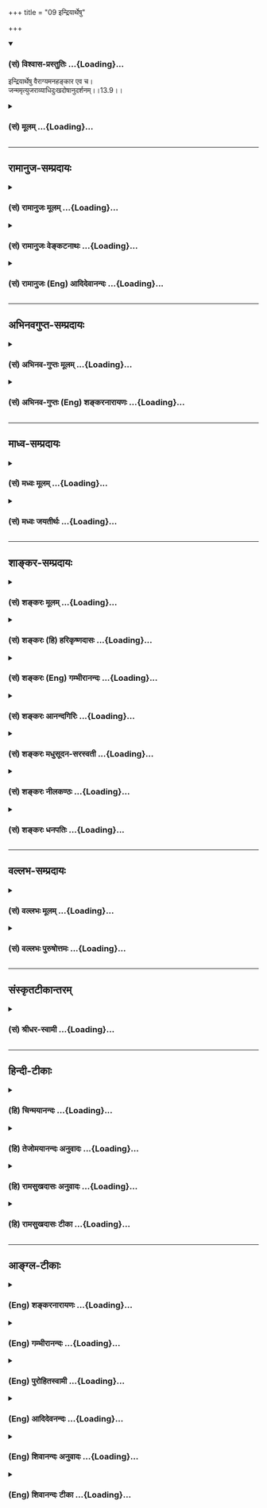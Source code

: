 +++
title = "09 इन्द्रियार्थेषु"

+++
<div class="js_include" newlevelforh1="3" title="(सं) विश्वास-प्रस्तुतिः" unfilled url="/purANam/mahAbhAratam/06-bhIShma-parva/02-bhagavad-gItA-parva/saMskRtam/vishvAsa-prastutiH/13_xetra-xetrajna-yogaH/09_indriyArtheShu.md">
<details open><summary><h3>(सं) विश्वास-प्रस्तुतिः ...{Loading}...</h3></summary>

इन्द्रियार्थेषु वैराग्यमनहङ्कार एव च।  
जन्ममृत्युजराव्याधिदुःखदोषानुदर्शनम्।।13.9।।
</details>
</div>
<div class="js_include collapsed" newlevelforh1="3" title="(सं) मूलम्" unfilled url="/purANam/mahAbhAratam/06-bhIShma-parva/02-bhagavad-gItA-parva/saMskRtam/mUlam/13_xetra-xetrajna-yogaH/09_indriyArtheShu.md">
<details><summary><h3>(सं) मूलम् ...{Loading}...</h3></summary>

इन्द्रियार्थेषु वैराग्यमनहङ्कार एव च।  
जन्ममृत्युजराव्याधिदुःखदोषानुदर्शनम्।।13.9।।
</details>
</div>


_________________
## रामानुज-सम्प्रदायः
<div class="js_include collapsed" newlevelforh1="3" title="(सं) रामानुजः मूलम्" unfilled url="/purANam/mahAbhAratam/06-bhIShma-parva/02-bhagavad-gItA-parva/saMskRtam/rAmAnujaH/mUlam/13_xetra-xetrajna-yogaH/09_indriyArtheShu.md">
<details><summary><h3>(सं) रामानुजः मूलम् ...{Loading}...</h3></summary>

।।13.9।।**असक्तिः** आत्मव्यतिरिक्तविषयेषु सङ्गरहितत्वम्;
**अनभिष्वङ्गःपुत्रदारगृहादिषु** तेषु शास्त्रीयकर्मोपकरणत्वातिरेकेण
आश्लेषरहितत्वम् **नित्यं च समचित्तत्वम् इष्टानिष्टोपपत्तिषु** --
संकल्पप्रभवेषु इष्टानिष्टोपनिपातेषु हर्षोद्वेगरहितत्वम्।

</details>
</div>
<div class="js_include collapsed" newlevelforh1="3" title="(सं) रामानुजः वेङ्कटनाथः" unfilled url="/purANam/mahAbhAratam/06-bhIShma-parva/02-bhagavad-gItA-parva/saMskRtam/rAmAnujaH/venkaTanAthaH/13_xetra-xetrajna-yogaH/09_indriyArtheShu.md">
<details><summary><h3>(सं) रामानुजः वेङ्कटनाथः ...{Loading}...</h3></summary>

  
  
।।13.9।। बाह्यविषयवैराग्यं हि आत्मरागनिबन्धनमित्यभिप्रायेणाह --
आत्मव्यतिरिक्तेषु विषयेष्विति। विरागस्य भावो वैराग्यम्;
तत्प्रकारमाहसदोषतानुसन्धानेनोद्वेजनमिति।
दुःखसाध्यत्वदुःखमिश्रत्वनश्वरत्वादिभिस्तेषां दोषमयत्वम्।
गर्वरूपस्याहङ्कारस्य पूर्वं निषेधादत्राहङ्कारशब्देन देहात्मभ्रमो
निवार्यत इत्याहअनात्मनीति। अहङ्कारस्य निषेधस्तन्मूलस्य सर्वत्र
तत्सहपठितस्य ममकारस्यापि निषेधं प्रदर्शयितुमित्याहप्रदर्शनार्थमिति।
शरीरप्रयुक्तजन्मादिदोषदर्शनं न ह वै सशरीरस्य सतः प्रियाप्रिययोः
\[छां.उ.8।12।1\] इत्यादिप्रकारेण शरीरस्य
हेयताप्रतिपत्त्यर्थमित्यभिप्रायेणाहसशरीरत्व इति।
जन्ममृत्युजराव्याधिभिर्जन्यं दुःखं जन्ममृत्युजराव्याधिदुःखम्; स एव दोष
इति समासार्थः। जन्मादय एव वा दुःखान्ताः सर्वे दुःखसाधनत्वाद्दुःखत्वाच्च
दोषाः। नहि तुषतण्डुलवच्छरीरमवस्थाप्य दोषाः परिहर्तुं शक्या इति दर्शयितुं
अवर्जनीयत्वोक्तिः। अनुदर्शनं भूयोभूयोदर्शनमित्याहअनुसन्धानमिति।  
  

</details>
</div>
<div class="js_include collapsed" newlevelforh1="3" title="(सं) रामानुजः (Eng) आदिदेवानन्दः" unfilled url="/purANam/mahAbhAratam/06-bhIShma-parva/02-bhagavad-gItA-parva/saMskRtam/rAmAnujaH/english/AdidevAnandaH/13_xetra-xetrajna-yogaH/09_indriyArtheShu.md">
<details><summary><h3>(सं) रामानुजः (Eng) आदिदेवानन्दः ...{Loading}...</h3></summary>

13.9 'Absence of desire' with regard to sense-objects means dispassion
towards all objects different from the spiritual self by the constant
awareness of the evil in them. 'Absence of egotism' means freedom from
the misconception that the self is the body, which is in reality
different from the self. This is only an illustration standing for other
misconceptions too. It indicates freedom from the feeling of possession
towards things which do not belong to one. 'Perception of evil in birth,
death, old age, disease and sorrow' means the constant contemplation on
the inevitable evil of birth, death, old age and sorrow while in the
body.

</details>
</div>


_________________
## अभिनवगुप्त-सम्प्रदायः
<div class="js_include collapsed" newlevelforh1="3" title="(सं) अभिनव-गुप्तः मूलम्" unfilled url="/purANam/mahAbhAratam/06-bhIShma-parva/02-bhagavad-gItA-parva/saMskRtam/abhinava-guptaH/mUlam/13_xetra-xetrajna-yogaH/09_indriyArtheShu.md">
<details><summary><h3>(सं) अभिनव-गुप्तः मूलम् ...{Loading}...</h3></summary>

।।13.8 -- 13.12।। एवं क्षेत्रं व्याख्यातम्; क्षेत्रज्ञश्च। इदानीं
ज्ञानमुच्यते -- अमानित्वमित्यादि अन्यथा इत्यन्तम्। अनन्ययोगेनेति --
परमात्मनो महेश्वारत् अन्यत् अपरं न किंचिदस्ति इत्यनन्यरूपो यो निश्चयः; स
एव योगः तेन निश्चयेन मयि भक्तिः। अत एव सा न कदाचित् व्यभिचरति;
व्यभिचारहेतुत्वाभिमतानां +++(S;;N -- त्वाभिगतानाम्)+++ कामनानामभावात्; तासामपि
वा चित्तवृत्त्यन्तररूपाणां तदेकमयत्त्वात्। एवं सर्वत्रानुसन्धेयम्।
एतद्विपरीतम् अज्ञानम् यथा मानित्वादीनि।

</details>
</div>
<div class="js_include collapsed" newlevelforh1="3" title="(सं) अभिनव-गुप्तः (Eng) शङ्करनारायणः" unfilled url="/purANam/mahAbhAratam/06-bhIShma-parva/02-bhagavad-gItA-parva/saMskRtam/abhinava-guptaH/english/shankaranArAyaNaH/13_xetra-xetrajna-yogaH/09_indriyArtheShu.md">
<details><summary><h3>(सं) अभिनव-गुप्तः (Eng) शङ्करनारायणः ...{Loading}...</h3></summary>

13.9 See Comment under 13.12

</details>
</div>


_________________
## माध्व-सम्प्रदायः
<div class="js_include collapsed" newlevelforh1="3" title="(सं) मध्वः मूलम्" unfilled url="/purANam/mahAbhAratam/06-bhIShma-parva/02-bhagavad-gItA-parva/saMskRtam/madhvaH/mUlam/13_xetra-xetrajna-yogaH/09_indriyArtheShu.md">
<details><summary><h3>(सं) मध्वः मूलम् ...{Loading}...</h3></summary>

।।13.9।। Sri Madhvacharya did not comment on this sloka.

</details>
</div>
<div class="js_include collapsed" newlevelforh1="3" title="(सं) मध्वः जयतीर्थः" unfilled url="/purANam/mahAbhAratam/06-bhIShma-parva/02-bhagavad-gItA-parva/saMskRtam/madhvaH/jayatIrthaH/13_xetra-xetrajna-yogaH/09_indriyArtheShu.md">
<details><summary><h3>(सं) मध्वः जयतीर्थः ...{Loading}...</h3></summary>

।।13.9।। Sri Jayatirtha did not comment on this sloka.

</details>
</div>


_________________
## शाङ्कर-सम्प्रदायः
<div class="js_include collapsed" newlevelforh1="3" title="(सं) शङ्करः मूलम्" unfilled url="/purANam/mahAbhAratam/06-bhIShma-parva/02-bhagavad-gItA-parva/saMskRtam/shankaraH/mUlam/13_xetra-xetrajna-yogaH/09_indriyArtheShu.md">
<details><summary><h3>(सं) शङ्करः मूलम् ...{Loading}...</h3></summary>

।।13.9।। --,**इन्द्रियार्थेषु** शब्दादिषु दृष्टादृष्टेषु भोगेषु
विरागभावो **वैराग्यम् अनहंकारः** अहंकाराभावः **एव च
जन्ममृत्युजराव्याधिदुःखदोषानुदर्शनं** जन्म च मृत्युश्च जरा च व्याधयश्च
दुःखानि च तेषु जन्मादिदुःखान्तेषु प्रत्येकं दोषानुदर्शनम्। जन्मनि
गर्भवासयोनिद्वारनिःसरणं दोषः; तस्य अनुदर्शनमालोचनम्। तथा मृत्यौ
दोषानुदर्शनम्। तथा जरायां प्रज्ञाशक्तितेजोनिरोधदोषानुदर्शनं परिभूतता
चेति। तथा व्याधिषु शिरोरोगादिषु दोषानुदर्शनम्। तथा दुःखेषु
अध्यात्माधिभूताधिदैवनिमित्तेषु। अथवा दुःखान्येव दोषः दुःखदोषः तस्य
जन्मादिषु पूर्ववत् अनुदर्शनम् -- दुःखं जन्म; दुःखं मृत्युः; दुःखं जरा;
दुःखं व्याधयः। दुःखनिमित्तत्वात् जन्मादयः दुःखम्; न पुनः स्वरूपेणैव
दुःखमिति। एवं जन्मादिषु दुःखदोषानुदर्शनात् देहेन्द्रियादिविषयभोगेषु
वैराग्यमुपजायते। ततः प्रत्यगात्मनि प्रवृत्तिः करणानामात्मदर्शनाय।
एवं,ज्ञानहेतुत्वात् ज्ञानमुच्यते जन्मादिदुःखदोषानुदर्शनम्।। किञ्च --,

</details>
</div>
<div class="js_include collapsed" newlevelforh1="3" title="(सं) शङ्करः (हि) हरिकृष्णदासः" unfilled url="/purANam/mahAbhAratam/06-bhIShma-parva/02-bhagavad-gItA-parva/saMskRtam/shankaraH/hindI/harikRShNadAsaH/13_xetra-xetrajna-yogaH/09_indriyArtheShu.md">
<details><summary><h3>(सं) शङ्करः (हि) हरिकृष्णदासः ...{Loading}...</h3></summary>

।।13.9।। तथा --, इन्द्रियोंके शब्दादि विषयोंमें वैराग्य अर्थात् ऐहिक और
पारलौकिक भोगोंमें आसक्तिका अभाव और,अनहंकार -- अहंकारका अभाव। तथा जन्म;
मृत्यु; जरा; रोग और दुःखोंमें अर्थात् जन्मसे लेकर दुःखपर्यन्त
प्रत्येकमें अलगअलग दोषोंका देखना। जन्ममें गर्भवास और योनिद्वारा बाहर
निकलनारूप जो दोष है उसको देखना -- उसपर विचार करना। वैसे ही मृत्युमें दोष
देखना; एवं बुढ़ापेमें प्रज्ञाशक्ति और तेजका तिरोभाव और तिरस्काररूप दोष
देखना; तथा शिरपीड़ादि रोगरूप व्याधियोंमें दोषोंका देखना; अध्यात्म;
अधिभूत और अधिदैवके निमित्तसे होनेवाले तीनों प्रकारके दुःखोंमें दोष
देखना। अथवा ( यह भी अर्थ किया जा सकता है कि ) दुःख ही दोष है; इस दुःखरूप
दोषको पहले कहे हुए प्रकारसे जन्मादिमें देखना अर्थात् जन्म दुःखमय है;
मरना दुःख है; बुढ़ापा दुःख है और सब रोग दुःख हैं -- इस प्रकार देखना;
परंतु ( यह ध्यान रहे कि ) ये जन्मादि दुःखके कारण होनेसे ही दुःख हैं;
स्वरूपसे दुःख नहीं हैं। इस प्रकार जन्मादिमें दुःखरूप दोषको बारंबार
देखनेसे शरीर; इन्द्रिय और विषयभोगोंमें वैराग्य उत्पन्न हो जाता है। उससे
मनइन्द्रियादि करणोंकी आत्मसाक्षात्कार करनेके लिये अन्तरात्मामें
प्रवृत्ति हो जाती है। इस प्रकार ज्ञानका कारण होनेसे जन्मादिमें दुःखरूप
दोषकी बारंबार आलोचना करना ज्ञान कहा जाता है।

</details>
</div>
<div class="js_include collapsed" newlevelforh1="3" title="(सं) शङ्करः (Eng) गम्भीरानन्दः" unfilled url="/purANam/mahAbhAratam/06-bhIShma-parva/02-bhagavad-gItA-parva/saMskRtam/shankaraH/english/gambhIrAnandaH/13_xetra-xetrajna-yogaH/09_indriyArtheShu.md">
<details><summary><h3>(सं) शङ्करः (Eng) गम्भीरानन्दः ...{Loading}...</h3></summary>

13.9 Vairagyam, non-attachment, the attitude of dispassion;
indriya-arthesu, with regard to objects of the senses, viz sound etc.,
with regard to seen or unseen objects of enjoyment; eva ca, and also;
anahankarah, absence of egotism, absence of pride;
janma-mrtyu-jara-vyadhi-duhkha-dosa-anudarsanam, seeing the evil in
birth, death, old age, diseases and miseries-seeing the evil in each one
of them from 'birth' to 'miseries'. The evil in birth consists in lying
in the womb and coming out of it; seeing, i.e. thinking, of it.
Similarly, thinking of the evil in death; so also, seeing in old age the
evil in the form of deprivation of intelligence, strength and vigour,
and becoming an object of contempt. In the same way, thinking of the
evil in diseases like headtache etc.; so also with regard to miseries
arising from causes physical, natural and supernatural. Or, duhkha-dosa
may mean the miseries themselves which are evil. Seeing, as before, that
(evil in the form of miseries) in birth etc.-birth is miserable, death
is miserable, old age is miserable, diseases are miserable. Birth etc.
are miserable because they cause misery; not that they are miseries in
themselves. \[Birth etc. are perceivable events, and as such are not
miseries in themselves.\] Thus, when one thinks of the evil in the form
of miseries in birth etc. dispassion arises with regard to the pleasures
in the body, organs and objects. From that follows the tendency of the
organs towards the indwelling Self for the realization of the Self. The
seeing of the evil in the form of misery in birth etc. is called
Knowledge because it thus becomes a cuase of the rise of Knowledge.
Moreover,

</details>
</div>
<div class="js_include collapsed" newlevelforh1="3" title="(सं) शङ्करः आनन्दगिरिः" unfilled url="/purANam/mahAbhAratam/06-bhIShma-parva/02-bhagavad-gItA-parva/saMskRtam/shankaraH/AnandagiriH/13_xetra-xetrajna-yogaH/09_indriyArtheShu.md">
<details><summary><h3>(सं) शङ्करः आनन्दगिरिः ...{Loading}...</h3></summary>

।।13.9।। ज्ञानस्यान्तरङ्गमेव हेत्वन्तरमाह -- **किञ्चेति।**
नन्वसक्तिरेवाभिष्वङ्गाभावस्तथाच
पुनरुक्तिरित्याशङ्क्याभिष्वङ्गोक्तिद्वारा निरस्यति -- **अभिष्वङ्गो
नामेति।** अन्यस्मिन्नेव पुत्रादावन्यत्वधिया तद्गते सुखादावात्मनि
तद्भावनाख्यं शक्तिविशेषमेवोदाहरति -- **यथेति।**
उक्तविशेषणयोराकाङ्क्षाद्वारा विषयमाह -- **क्वेत्यादिना।**
उक्तविशेषणयोर्ज्ञानशब्दस्योपपत्तिमाह -- **तच्चेति।** सदा
हर्षविषादशून्यमनस्त्वमपि ज्ञानहेतुरित्याह -- **नित्यं चेति।** तदेव
विभजते -- **इष्टेति।** तस्य ज्ञानहेतुत्वं निगमयति -- **तच्चैतदिति।**

</details>
</div>
<div class="js_include collapsed" newlevelforh1="3" title="(सं) शङ्करः मधुसूदन-सरस्वती" unfilled url="/purANam/mahAbhAratam/06-bhIShma-parva/02-bhagavad-gItA-parva/saMskRtam/shankaraH/madhusUdana-sarasvatI/13_xetra-xetrajna-yogaH/09_indriyArtheShu.md">
<details><summary><h3>(सं) शङ्करः मधुसूदन-सरस्वती ...{Loading}...</h3></summary>

।।13.9।। किंचइन्द्रियार्थेष्विति। इन्द्रियार्थेषु शब्दादिषु
दृष्टेष्वानुश्रविकेषु वा भोगेषु रागविरोधिन्यस्पृहात्मिका
चित्तवृत्तिर्वैराग्यम्। आत्मश्लाघनाभावेऽपि मनसि प्रादुर्भूतोऽहं
सर्वोत्कृष्ट इति गर्वोऽहंकारस्तदभावोऽनहंकारः। अयोगव्यवच्छेदार्थ एवकारः।
समुच्चयार्थश्चकारः। तेनामानित्वादीनां विंशतिसंख्याकानां समुच्चितो योग एव
ज्ञानमिति प्रोक्तं न त्वेकस्याप्यभाव इत्यर्थः। जन्मनो गर्भवासयोनिद्वारा
निस्सरणरूपस्य; मृत्योः सर्वमर्मच्छेदनरूपस्य; जरायाः
प्रज्ञाशक्तितेजोनिरोधपरपरिभवादिरूपायाः; व्याधीनां ज्वरातिसारादिरूपाणां;
दुःखानामिष्टवियोगानिष्टसंयोगजानामध्यात्माधिभूताधिदैवनिमित्तानां दोषस्य
वातपित्तश्लेष्ममलमूत्रादिपरिपूर्णत्वेन कायजुगुप्सितत्वस्य चानुदर्शनं
पुनःपुनरालोचनम्। जन्मादिदुःखान्तेषु दोषस्यानुदर्शनं;
जन्मादिव्याध्यन्तेषु दुःखरूपदोषस्यानुदर्शनमिति वा। इदं च
विषयवैराग्यहेतुत्वेनात्मदर्शनस्योपकरोति।

</details>
</div>
<div class="js_include collapsed" newlevelforh1="3" title="(सं) शङ्करः नीलकण्ठः" unfilled url="/purANam/mahAbhAratam/06-bhIShma-parva/02-bhagavad-gItA-parva/saMskRtam/shankaraH/nIlakaNThaH/13_xetra-xetrajna-yogaH/09_indriyArtheShu.md">
<details><summary><h3>(सं) शङ्करः नीलकण्ठः ...{Loading}...</h3></summary>

।।13.9।। इन्द्रियार्थेषु दृष्टेषु आनुश्रविकेषु वा शब्दादिषु वैराग्यं
रागाभावः। अनहंकारो दर्पराहित्यम्। अयोगव्यवच्छेदार्थ एवकारः।
समुच्चयार्थश्चकारः। जन्मादिषु जायमानं दुःखं परस्य व्यथादोषाश्च
दैन्यादयस्तेषामनुदर्शनम्।

</details>
</div>
<div class="js_include collapsed" newlevelforh1="3" title="(सं) शङ्करः धनपतिः" unfilled url="/purANam/mahAbhAratam/06-bhIShma-parva/02-bhagavad-gItA-parva/saMskRtam/shankaraH/dhanapatiH/13_xetra-xetrajna-yogaH/09_indriyArtheShu.md">
<details><summary><h3>(सं) शङ्करः धनपतिः ...{Loading}...</h3></summary>

।।13.9।। किंचैहिकामुष्मिकेन्द्रियार्थेषु शब्दादिविषयेषु रागाभावो
वैराग्यम्। अहं सर्वोत्तम इति मनसि प्रादुर्भूतो
गर्वोऽहंकारस्तदभावोऽनहंकारः।
गर्वस्योक्तानुक्तनाशकत्वादनहंकारस्यावश्यसंपाद्यत्वद्योतनार्थ
अयोगव्ययवच्छेदार्थ एवकारः। समुच्चयार्थश्चकारः। तेनामानित्वादीनां
विंशतिसंख्याकानां समुच्चितो योग एव ज्ञानमिति प्रोक्तं नत्वेकस्याप्यभाव
इत्यर्थ इति केचित्। आचार्यैस्तु सुगमत्वादव्ययार्थः सर्वत्र न
प्रदर्श्यते। जन्ममृत्युजराव्याधिदुःखदोषानुर्दशनं जन्मादिषु दुःखान्तेषु
प्रत्येकं दोषानुदर्शनम्। यद्वा दुःखान्येव दोषो दुःखदोषस्तस्य जन्मादिषु
दर्शनमालोजनं जन्मादयो दुःखनिमित्तत्वाद्दुःखं दुःखानि पुनः स्वरुपेणैव
दुःखमित्येवं जन्मादिषु दुःखदोषानुदर्शनाद्देहेन्द्रियादिविषयाणां भोगेषु
वैराग्यमुपजायते। ततश्चात्मदर्शनाय प्रत्यगात्मनि करणानां
प्रवृत्तिर्भवतीत्येवं ज्ञानहेतुत्वाज्जन्मादिषु दुःखदषानुदर्शनं
ज्ञानमुच्यते। तथाचोक्तं विष्णुपुराणे -- आध्यात्मिकादि मैत्रेय ज्ञात्वा
तापत्रयं बुधः। उत्पन्नज्ञानवैराग्यः प्राप्नोत्यात्यन्तिकं लयम्।
आध्यात्मिको वै द्विविधः शारीरो मानसस्तथा। शारीरो बहुभिर्मेदैर्भिद्यते
श्रयतां च सः। शिरोरोगप्रतिश्यायज्वरशूलभगन्दरैः।
गुल्मार्शःश्वासश्वयथुच्छर्द्यादिभिरनेकधा।
तथाक्षिरोगातीसारकुष्ठाङ्गमयसंज्ञिकैः। भिद्यते देहजस्तापो मानसं
श्रोतुमर्हसि। इत्येवमादिकैर्भेदैस्तापो ह्यात्धात्मिकः स्मृतः।
मृगपक्षिमनुष्याद्यैः पिशाचोरगराक्षसैः। सरीसृपाद्यैश्च नृणां जन्यते
चाधिभोतिकः। शीतोष्णवातवर्षाम्बुविद्युदादिसमुद्भवः। तापो द्विजवरश्रेष्ठ
कथ्यते चाधिदैविकः। गर्भजन्मजराज्ञानमृत्युनारकजं तथा। दुःखं सहस्त्रोशो
भेदैर्भिद्यते मुनिसत्तम्। सुकुमारतुनुर्गर्भे जन्तुर्बहुमलावृते।
उल्बसंवेष्टितो भग्नपृष्ठग्रीवास्थिसंहतिः।
अत्यम्लकटुतीक्ष्णोष्णलवणैर्मार्तुभोजनैः। अतितापिभिरत्यर्थ
वर्धमानातिवेदनः। प्रसारणाकुञ्चनादेर्नाङ्गानां प्रभुरात्मनः।
शकृन्मूत्रमहापङ्कशायी सर्वत्र पीडितः। निरुच्छ्वासः सचैतन्यः
स्मरञ्जन्मशतान्यथ। आस्ते गर्भेऽतिदुःखेन निजकर्मनिबनधनः। जायमानः
पुरीषासृङ्यूत्रशुक्राविलाननः। प्राजापत्येन वातेन पीज्यमानावस्थिबन्धनः।
अधोमुखो वै क्रियते प्रबलैः सूतिमारुतैः। क्लेशैर्निष्कान्तिमाप्नोति
क्रकचैरिव दारितः। पूतिव्रणान्निःपतितो धरायां कृमिको यथा। जराजर्जरदेहश्च
शिथिलावयवः पुमान्। विगलच्धीर्णदशनो वलीस्त्रायुशिरावृतः। दुरप्रनष्टनयनो
व्योमान्तर्गततारकः। नासाविवरनिर्यातलोमपुञ्जश्र्चलद्वपुः।
प्रकटीकृतस्थिर्नतपृष्टास्थिसंहतिः। उत्सन्नजढराग्नित्वाल्पाहारो
विचेष्टितः। कृच्छ्रचंक्रमणोत्थानशयनासनचेष्टितः। मन्दीभवच्छ्रोत्रनेत्रः
स्त्रवल्लालाविलाननः आपन्नैस्तः समस्थैश्च करणऐर्मरणोन्मुखः।
तत्क्षणेऽप्यनुभूतानामस्तार्ताखिलवस्तुनाम्। सकृदुच्चरिते वाक्ये
समुद्भूतमहाश्रमः। श्वासकासमहायामममुद्भूतप्रजागरः। अन्येनोत्थाप्यतेऽन्येन
तथा संवेश्यते जरी। भृत्यात्मपुत्रदाराणामवमानास्पदीकृतः। संस्मरन्योवने
दीर्घं निश्वसत्यतितापितः। ,एवमादीनि दुःखानि जरायामनुभूय वै। मरणे यानि
दुःखानि जरायामनुभूय वै। मरणै यानि दुःखानि प्राप्नोति श्रृणु तान्यपि।
श्वथग्रीवाङ्गिस्तोऽथ व्याप्तो वेपथुना भृशम्। मुहुर्ग्लान्या परवशो
मुहुर्ज्ञानलवान्वितः। हिरण्यधान्यकास्योग्रैश्छिद्यमानास्तिबन्धनः। एते
कथं भविष्यन्ति ममेति ममताकुलः। मर्मभिद्भिर्महारोगैः क्रकचैरिव दारुणैः।
शरैरिवान्तकास्योग्रेश्छिद्यमानास्थिबन्धनः। विवर्तमानताराक्षिर्हस्तं पादं
मुहुः क्षिपन्। संशुष्यमाणताल्वौष्ठकण्ठो घुरघुरायते। निरुद्धकण्ठो
दोषौघैरुदानश्वासपीडितः। तापेन महता व्याप्तस्तृषा चार्तस्तथा क्षुधा।
कल्शादुत्क्रान्तिमाप्नोति याम्यकिंकरपीडितः। ततश्च यातनादेहं क्लेशेन
प्रतिपद्यते। एतान्यन्यानि चोग्राणि दुःखानि मरणे नृणाम्।।35।। इत्यादि
भाष्यस्योपलक्षणार्थत्वेन जन्मादिषु दुःखदोषयोरनुदर्शनं
जन्ममृत्युजराव्याधिदुःखदोषाणामनुदर्शनमिति वा। दोषश्च वातपित्त
श्लेष्ममलमूत्रादिपरिपूर्णत्वेन कायजुगुप्सतत्वरुपः दैन्यादिरुपश्चेत्यपि
बोध्यम्।

</details>
</div>


_________________
## वल्लभ-सम्प्रदायः
<div class="js_include collapsed" newlevelforh1="3" title="(सं) वल्लभः मूलम्" unfilled url="/purANam/mahAbhAratam/06-bhIShma-parva/02-bhagavad-gItA-parva/saMskRtam/vallabhaH/mUlam/13_xetra-xetrajna-yogaH/09_indriyArtheShu.md">
<details><summary><h3>(सं) वल्लभः मूलम् ...{Loading}...</h3></summary>

।।13.9।। इन्द्रियार्थेष्विति -- विषयेषु।

</details>
</div>
<div class="js_include collapsed" newlevelforh1="3" title="(सं) वल्लभः पुरुषोत्तमः" unfilled url="/purANam/mahAbhAratam/06-bhIShma-parva/02-bhagavad-gItA-parva/saMskRtam/vallabhaH/puruShottamaH/13_xetra-xetrajna-yogaH/09_indriyArtheShu.md">
<details><summary><h3>(सं) वल्लभः पुरुषोत्तमः ...{Loading}...</h3></summary>

  
  
।।13.9।। इन्द्रियार्थेषु इन्द्रियभोगेषु वैराग्यम्। अनहङ्कार एव च; च पुनः
अहङ्कारराहित्यम्। एवकारेणाऽस्यावश्यकत्वं ज्ञापितम्। जन्मादिषु
दुःखदोषयोरनुदर्शनं विचारः। तथाहि। जन्म -- अजन्मनो ब्रह्मांशस्याऽपि
योनिमलादिसम्बन्धः। मृत्युर्भगवद्विस्मरणं; जरा शक्तिह्रासः; व्याधिः
रोगादिक्लेशः।  
  

</details>
</div>


_________________
## संस्कृतटीकान्तरम्
<div class="js_include collapsed" newlevelforh1="3" title="(सं) श्रीधर-स्वामी" unfilled url="/purANam/mahAbhAratam/06-bhIShma-parva/02-bhagavad-gItA-parva/saMskRtam/shrIdhara-svAmI/13_xetra-xetrajna-yogaH/09_indriyArtheShu.md">
<details><summary><h3>(सं) श्रीधर-स्वामी ...{Loading}...</h3></summary>

।।13.9।। किंच **-- इन्द्रियार्थेष्विति।** जन्मादिषु दुःखदोषयोरनुदर्शनं
पुनःपुनरालोचनम्। दुःखरूपस्य दोषस्यानुदर्शनमिति वा। स्पष्टमन्यत्।

</details>
</div>


_________________
## हिन्दी-टीकाः
<div class="js_include collapsed" newlevelforh1="3" title="(हि) चिन्मयानन्दः" unfilled url="/purANam/mahAbhAratam/06-bhIShma-parva/02-bhagavad-gItA-parva/hindI/chinmayAnandaH/13_xetra-xetrajna-yogaH/09_indriyArtheShu.md">
<details><summary><h3>(हि) चिन्मयानन्दः ...{Loading}...</h3></summary>

।।13.9।। इन्द्रियों के विषयों के प्रति वैराग्य इसका अर्थ जगत् से पलायन
करना नहीं है। विषयों के साथ रहते हुए भी मन से उनका चिन्तन न करना तथा
उनमें आसक्त न होना; यह वैराग्य का अर्थ है। जो व्यक्ति विषयों से दूर
भागकर कहीं जंगलों में बैठकर उनका चिन्तन करता रहता है; वह तो अपनी वासनाओं
का केवल दमन कर रहा होता है; ऐसे पुरुष को भगवान् ने मिथ्याचारी कहा
है। अहंकार का अभाव व्यष्टिगत जीवभाव का उदय केवल तभी होता है; जब हम
शरीरादि उपाधियों के साथ तथा उनके अनुभवों के साथ तादात्म्य करते हैं। अपने
शुद्ध आत्मस्वरूप में स्थित होने के लिए आवश्यक पूर्व गुण यह है कि हम इस
मिथ्या तादात्म्य को विचार के द्वारा नष्ट कर दें। यह प्रक्रिया भूमि जोतने
के पूर्व घासपात को दूर करने के तुल्य ही है। दुखदोषानुदर्शनम् वर्तमान दशा
से असन्तुष्टि ही हमें नवीन; श्रेष्ठतर और सुखद स्थिति को प्राप्त करने के
लिए प्रेरित कर सकती है। जब तक किसी राष्ट्र या समाज के लोगों में इस बात
की जागरूकता नहीं आती है कि उनकी वर्तमान दशा अत्यन्त घृणित और दुखपूर्ण
है; तब तक वे अपने दुखों को भूलकर अपने आप को ही उस दशा में जीने के अनुकूल
बना लेते हैं। यही कारण है कि प्रत्येक राजनीतिक नेता या समाज सेवक;
सर्वप्रथम; लोगों को उनकी पतित और दरिद्रता की दशा का बोध कराता है। जब
लोगों में इस बात की जागरूकता आ जाती है; तब वे उत्साह के साथ; श्रेष्ठतर
आनन्द और समृद्ध जीवन जीने का प्रयत्न करने को तत्पर हो ज्ााते हैं। यही
पद्धति सांस्कृतिक और आध्यात्मिक क्षेत्रों में भी प्रयोज्य है। जब तक साधक
को अपने आन्तरिक व्यक्तित्व के बन्धनों का पूर्णतया भान नहीं होता है; तब
तक वह स्वनिर्मित दुख के गर्त में पड़ा रहता है; और उससे बाहर आने के लिए
कदापि प्रयत्न नहीं करता है। मानव शरीर और मन में अपने आप को परिस्थिति के
अनुकूल बना लेने की अद्भुत् क्षमता है। वे अत्यन्त घृणित अवस्था को भी
स्वीकार कर लेते हैं यहाँ तक कि उसी में सुख भी अनुभव करने लगते हैं। इसलिए;
यहाँ साधक को अपनी वर्तमान दशा के दोषों को विचारपूर्वक देखने का उपदेश
दिया गया है। एक बार जब वह अपनी बद्धावस्था को पूर्णतया समझ लेगा; तब उसमें
आवश्यक आध्यात्मिक जिज्ञासा; बौद्धिक सार्मथ्य; मानसिक उत्साह और शारीरिक
साहस आदि समस्त गुण आ जायेंगे; जिनके द्वारा वह आध्यात्मिक पूर्णता की
उपलब्धि सरलता से कर सकेगा। जन्ममृत्युजराव्याधि में दोष का दर्शन प्रत्येक
शरीर को ये विकार प्राप्त होते हैं। इनमें से प्रत्येक विकार नयेनये दुखों
का स्रोत है। इन समस्त विकारों से प्राप्त होने वाले दुखों के प्रति
जागरूकता आ जाने पर वह पुरुष उनसे मुक्ति पाने के लिए अधीर हो जाता है। दुख
के विरुद्ध विद्रोह का यह भाव ही वह प्रेरक तत्त्व है; जो साधकों को
पूर्णत्व के शिखर तक शीघ्रता से पहुँचने के लिए प्रेरित करता है। आगे कहते
हैं

</details>
</div>
<div class="js_include collapsed" newlevelforh1="3" title="(हि) तेजोमयानन्दः अनुवादः" unfilled url="/purANam/mahAbhAratam/06-bhIShma-parva/02-bhagavad-gItA-parva/hindI/tejomayAnandaH/anuvAdaH/13_xetra-xetrajna-yogaH/09_indriyArtheShu.md">
<details><summary><h3>(हि) तेजोमयानन्दः अनुवादः ...{Loading}...</h3></summary>

।।13.9।। इन्द्रियों के विषय के प्रति वैराग्य, अहंकार का अभाव, जन्म,
मृत्यु, वृद्धवस्था, व्याधि और दुख में दोष दर्शन...৷৷.।।

</details>
</div>
<div class="js_include collapsed" newlevelforh1="3" title="(हि) रामसुखदासः अनुवादः" unfilled url="/purANam/mahAbhAratam/06-bhIShma-parva/02-bhagavad-gItA-parva/hindI/rAmasukhadAsaH/anuvAdaH/13_xetra-xetrajna-yogaH/09_indriyArtheShu.md">
<details><summary><h3>(हि) रामसुखदासः अनुवादः ...{Loading}...</h3></summary>

।।13.9।। इन्द्रियोंके विषयोंमें वैराग्यका होना, अहंकारका भी न होना और
जन्म, मृत्यु, वृद्धावस्था तथा व्याधियोंमें दुःखरूप दोषोंको बार-बार
देखना।

</details>
</div>
<div class="js_include collapsed" newlevelforh1="3" title="(हि) रामसुखदासः टीका" unfilled url="/purANam/mahAbhAratam/06-bhIShma-parva/02-bhagavad-gItA-parva/hindI/rAmasukhadAsaH/TIkA/13_xetra-xetrajna-yogaH/09_indriyArtheShu.md">
<details><summary><h3>(हि) रामसुखदासः टीका ...{Loading}...</h3></summary>

।।13.9।।***व्याख्या --***  **इन्द्रियार्थेषु वैराग्यम् --** लोकपरलोकके
शब्दादि समस्त विषयोंमें इन्द्रियोंका खिंचाव न होना ही इन्द्रियोंके
विषयोंमें रागरहित होना है। इन्द्रियोंका विषयोंके साथ सम्बन्ध होनेपर भी
तथा शास्त्रके अनुसार जीवननिर्वाहके लिये इन्द्रियोंद्वारा विषयोंका सेवन
करते हुए भी साधकको विषयोंमें राग; आसक्ति; प्रियता नहीं होनी
चाहिये।**उपाय --** (1) विषयोंमें राग होनेसे ही विषयोंकी महत्ता दीखती है;
संसारमें आकर्षण होता है और इसीसे सब पाप होते हैं। अगर हमारा विषयोंमें ही
राग रहेगा तो तत्त्वबोध कैसे होगा परमात्मतत्त्वमें हमारी स्थिति कैसे होगी
अगर रागका त्याग कर दें तो परमात्मामें स्थिति हो जायगी -- ऐसा विचार
करनेसे विषयोंसे वैराग्य हो जाता है। (2) बड़ेबड़े धनी; शूरवीर; राजामहाराजा
हुए और उन्होंने बहुतसे भोगोंको भोगा; पर अन्तमें उनका क्या रहा कुछ नहीं
रहा। उनके शरीर कमजोर हो गये और अन्तमें सब चले गये। इस प्रकार विचार
करनेसे भी वैराग्य हो जाता है। (3) जिन्होंने भोग नहीं भोगे हैं; जिनके पास
भोगसामग्री नहीं है; जो संसारसे विरक्त हैं; उनकी अपेक्षा जिन्होंने बहुत
भोग भोगे हैं और भोग रहे हैं; उनमें क्या विलक्षणता; विशेषता आयी कुछ नहीं;
प्रत्युत भोग भोगनेवाले तो शोकचिन्तामें डूबे हुए हैं। ऐसा विचार करनेसे भी
वैराग्य होता है।**अनहंकार एव च --** प्रत्येक व्यक्तिके अनुभवमें मैं हूँ
-- इस प्रकारकी एक वृत्ति होती है। यह वृत्ति ही शरीरके साथ मिलकर मैं शरीर
हूँ -- इस प्रकार एकदेशीयता अर्थात् अहंकार उत्पन्न कर देती है। इसीके कारण
शरीर; नाम; क्रिया; पदार्थ; भाव; ज्ञान; त्याग; देश; काल आदिके साथ अपना
सम्बन्ध मानकर जीव ऊँचनीच योनियोंमें जन्मतामरता रहता है (गीता 13। 21)। यह
अहंकार साधनमें प्रायः बहुत दूरतक रहता है। वास्तवमें इसकी सत्ता नहीं है;
फिर भी स्वयंकी मान्यता होनेके कारण व्यक्तित्वके रूपमें इसका भान होता
रहता है। भगवान्द्वारा ज्ञानके साधनोंमें इस पदका प्रयोग किये जानेका
तात्पर्य शरीरादिमें माने हुए अहंकारका सर्वथा अभाव करनेमें है क्योंकि
जडचेतनका यथार्थ बोध होनेपर इसका सर्वथा अभाव हो जाता है। मनुष्यमात्र
अहंकाररहित हो सकता है; इसीलिये भगवान् यहाँ **अनहंकारः** पदसे अहंकारका
त्याग करनेकी बात कहते हैं। अभिमान और अहंकारका प्रयोग एक साथ होनेपर उनसे
अलगअलग भावोंका बोध होता है। सांसारिक चीजोंके सम्बन्धसे अभिमान पैदा होता
है। ऐसे ही त्याग; वैराग्य; विद्या आदिको लेकर अपनेमें विशेषता देखनेसे भी
अभिमान पैदा होता है। शरीरको ही अपना स्वरूप माननेसे अंहकार पैदा होता है।
यहाँ,**अनहंकारः** पदसे अभिमान और अहंकार -- दोनोंके सर्वथा अभावका अर्थ
लेना चाहिये। मनुष्यको नींदसे जगनेपर सबसे पहले अहम् अर्थात् मैं हूँ -- इस
वृत्तिका ज्ञान होता है। फिर मैं अमुक शरीर; नाम; जाति; वर्ण; आश्रम आदिका
हूँ -- ऐसा अभिमान होता है। यह एक क्रम है। इसी प्रकार पारमार्थिक मार्गमें
भी अहंकारके नाशका एक क्रम है। सबसे पहले स्थूलशरीरसे सम्बन्धित धनादि
पदार्थोंका अभिमान मिटता है। फिर कर्मेन्द्रियोंके सम्बन्धसे रहनेवाले
कर्तृत्वाभिमानका नाश होता है। उसके बाद बुद्धिकी प्रधानतासे रहनेवाला
ज्ञातापनका अहंकार मिटता है। अन्तमें अहम् वृत्तिकी प्रधानतासे जो
साक्षीपनका अहंकार है; वह भी मिट जाता है। तब सर्वत्र परिपूर्ण
सच्चिदानन्दघन स्वरूप स्वतः रह जाता है।**उपाय --** (1) अपनेमें
श्रेष्ठताकी भावनासे ही अभिमान पैदा होता है। अभिमान तभी होता है; जब
मनुष्य दूसरोंकी तरफ देखकर यह सोचता है कि वे मेरी अपेक्षा तुच्छ है। जैसे;
गाँवभरमें एक ही लखपति हो तो दूसरोंको देखकर उसको लखपति होनेका अभिमान होता
है। परन्तु अगर दूसरे सभी करोड़पति हों तो उसको अपने लखपति होनेका अभिमान
नहीं होता। अतः अभिमानरूप दोषको मिटानेके लिये साधकको चाहिये कि वह
दूसरोंकी कमीकी तरफ कभी न देखे; प्रत्युत अपनी कमियोंको देखकर उनको दूर करे
**(टिप्पणी प₀ 681.1)**। (2) एक ही आत्मा जैसे इस शरीरमें व्याप्त है; ऐसे
ही वह अन्य शरीरोंमें भी व्याप्त है -- **सर्वगतः** (गीता 2। 24)। परन्तु
मनुष्य अज्ञानसे सर्वव्यापी आत्माको एक अपने शरीरमें ही सीमित मानकर शरीरको
मैं मान लेता है। जैसे मनुष्य बैंकमें रखे हुए बहुतसे रुपयोंमेंसे केवल
अपने द्वारा जमा किये हुए कुछ रुपयोंमें ही ममता करके; उनके साथ अपना
सम्बन्ध मानकर अपनेको धनी मान लेता है; ऐसे ही एक शरीरमें मैं शरीर हूँ --
ऐसी अहंता करके वह कालसे सम्बन्ध मानकर मैं इस समयमें हूँ; देशसे सम्बन्ध
मानकर मैं यहाँ हूँ; बुद्धिसे सम्बन्ध मानकर मैं समझदार हूँ; वाणीसे
सम्बन्ध मानकर मैं वक्ता हूँ आदि अहंकार कर लेता है। इस प्रकारके सम्बन्ध न
मानना ही अहंकार रहित होनेका उपाय है। (3) शास्त्रोंमें परमात्माका
सच्चिदानन्दघनरूपसे वर्णन आया है। सत् (सत्ता); चित् (ज्ञान) और आनन्द
(अविनाशी सुख) -- ये तीनों परमात्माके भिन्नभिन्न स्वरूप नही हैं; प्रत्युत
एक ही परमात्मतत्त्वके तीन नाम हैं। अतः साधक इन तीनोंमेंसे किसी एक
विशेषणसे भी परमात्माका लक्ष्य करके निर्विकल्प **(टिप्पणी प₀ 681.2)** हो
सकता है। निर्विकल्प होनेसे उसको परमात्मतत्त्वमें अपनी स्वतःसिद्ध
स्थितिका,अनुभव हो जाता है और अहंकारका सर्वथा नाश हो जाता है। इसको इस
प्रकार समझना चाहिये -- **(क) सत् --** परमात्मतत्त्व सदासे ही था; सदासे
है और सदा ही रहेगा। वह कभी बनताबिगड़ता नहीं; कमज्यादा भी नहीं होता; सदा
ज्योंकात्यों रहता है -- ऐसा बुद्धिके द्वारा विचार करके निर्विकल्प होकर
स्थिर हो जानेसे साधकका बुद्धिसे सम्बन्धविच्छेद हो जाता है और उस
सत्तत्त्वमें अपनी वास्तविक स्थितिका अनुभव हो जाता है। ऐसा अनुभव होनेपर
फिर अहंकार नहीं रहता।**(ख) चित् --** जैसे प्रत्येक व्यक्तिके शरीरादि
अहम् के अन्तर्गत दृश्य हैं; ऐसे ही अहम् भी (मैं; तू; यह और वहके रूपमें)
एक ज्ञानके अन्तर्गत दृश्य है **(टिप्पणी प₀ 681.3)**। उस ज्ञान(चेतन) में
निर्विकल्प होकर स्थिर हो जानेसे परमात्मतत्त्वमें स्वतःसिद्ध स्थितिका
अनुभव हो जाता है। फिर अहंकार नहीं रहता।**(ग) आनन्द --** साधकलोग प्रायः
बुद्धि और अहङ्को प्रकाशित करनेवाले चेतनको भी बुद्धिके द्वारा ही जाननेकी
चेष्टा किया करते हैं। वास्तवमें बुद्धिके द्वारा जाने अर्थात् सीखे हुए
विषयको ज्ञान की संज्ञा देना और उससे अपनेआपको ज्ञानी मान लेना भूल ही है।
बुद्धिको प्रकाशित करनेवाला तत्त्व बुद्धिके द्वारा कैसे जाना जा सकता है
यद्यपि साधकके पास बुद्धिके सिवाय ऐसा और कोई साधन नहीं है; जिससे वह
तत्त्व जाना जा सके; तथापि बुद्धिके द्वारा केवल जड संसारकी वास्तविकताको
ही जाना जा सकता है। बुद्धि जिससे प्रकाशित होती है; उस तत्त्वको बुद्धि
नहीं जान सकती। उस तत्त्वको जाननेके लिये बुद्धिसे भी सम्बन्धविच्छेद करना
आवश्यक है। बुद्धिको प्रकाशित करनेवाले परमात्मतत्त्वमें निर्विकल्परूपसे
स्थित हो जानेपर बुद्धिसे सर्वथा सम्बन्धविच्छेद हो जाता है। फिर एक
आनन्दस्वरूप (जहाँ दुःखका लेश भी नहीं है) परमात्मतत्त्व ही शेष रह जाता
है; जो स्वयं ज्ञानस्वरूप और सत्स्वरूप भी है। इस प्रकार तत्त्वमें
निर्विकल्प (चुप) हो जानेपर आनन्दहीआनन्द है -- ऐसा अनुभव होता है। ऐसा
अनुभव होनेपर फिर अहंकार नहीं रहता।**जन्ममृत्युजराव्याधिदुःखदोषानुदर्शनम्
--** जन्म; मृत्यु; वृद्धावस्था और रोगोंके दुःखरूप दोषोंको बारबार देखनेका
तात्पर्य है -- जैसे आँवामें मटका पकता है; ऐसे ही जन्मसे पहले माताके
उदरमें बच्चा जठराग्निमें पकता रहता है। माताके खाये हुए नमक; मिर्च आदि
क्षार और तीखे पदार्थोंसे बच्चेके शरीरमें जलन होती है। गर्भाशयमें
रहनेवाले सूक्ष्म जन्तु भी बच्चेको काटते रहते हैं। प्रसवके समय माताको जो
पीड़ा होती है; उसका कोई अन्दाजा नहीं लगाया जा सकता। वैसी ही पीड़ा उदरसे
बाहर आते समय बच्चेको होती है। इस तरह जन्मके दुःखरूप दोषोंका बारबार विचार
करके इस विचाको दृढ़ करना कि इसमें केवल दुःखहीदुःख है। जो जन्मता है; उसको
मरना ही पड़ता है -- यह नियम है। इससे कोई बच ही नहीं सकता। मृत्युके समय
जब प्राण शरीरसे निकलते हैं; तब हजारों बिच्छू शरीरमें एक साथ डंक मारते
हों -- ऐसी पीड़ा होती है। उम्रभरमें कमाये हुए धनसे; उम्रभरमें रहे हुए
मकानसे और अपने परिवारसे जब वियोग होता है और फिर उनके मिलनेकी सम्भावना
नहीं रहती; तब (ममताआसक्तिके कारण) बड़ा भारी दुःख होता है। जिस धनको कभी
किसीको दिखाना नहीं चाहता था; जिस धनको परिवारवालोंसे छिपाछिपाकर तिजोरीमें
रखा था; उसकी चाबी परिवारवालोंके हाथमें पड़ी देखकर मनमें असह्य वेदना होती
है। इस तरह मृत्युके दुःखरूप दोषोंको बारबार देखे। वृद्धावस्थामें शरीर और
अवयवोंकी शक्ति क्षीण हो जाती है; जिससे चलनेफिरने; उठनेबैठनेमें कष्ट होता
है। हरेक तरहका भोजन पचता नहीं। बड़ा होनेके कारण परिवारसे आदर चाहता है;
पर कोई प्रयोजन न रहनेसे घरवाले निरादर; अपमान करते हैं। तब मनमें पहलेकी
बातें याद आती हैं कि मैंने धम कमाया है;,इनको पालापोसा है; पर आज ये मेरा
तिरस्कार कर रहे हैं इन बातोंको लेकर बड़ा दुःख होता है। इस तरह
वृद्धावस्थाके दुःखरूप दोषोंको बारबार देखे। यह शरीर व्याधियोंका; रोगोंका
घर है -- **शरीरं व्याधिमन्दिरम्।** शरीरमें वात; कफ आदिसे पैदा होनेवाले
अनेक प्रकारके रोग होते रहते हैं और न रोगोंसे शरीरमें बड़ी पीड़ा होती है।
इस तरह रोगोंके दुःखरूप दोषोंको बारबार देखे।  
  
यहाँ बारबार देखनेका तात्पर्य बारबार चिन्तन करनेसे नहीं है; प्रत्युत
विचार करनेसे है। जन्म; मृत्यु; वृद्धावस्था और रोगोंके दुःखोंको बारबार
देखनेसे अर्थात् विचार करनेसे उनके मूल कारण -- उत्पत्तिविनाशशील
पदार्थोंमें राग स्वाभाविक ही कम हो जाता है अर्थात् भोगोंसे वैराग्य हो
जाता है। तात्पर्य है कि जन्म; मृत्यु आदिके दुःखरूप दोषोंको देखना भोगोंसे
वैराग्य होनेमें हेतु है क्योंकि भोगोंके रागसे अर्थात् गुणोंके सङ्गसे ही
जन्म होता है -- **कारणं गुणसङ्गोऽस्य सदसद्योनिजन्मसु** (गीता 13। 21) और
जो जन्म होता है; वह सम्पूर्ण दुःखोंका कारण है। भगवान्ने पुनर्जन्मको
दुःखालय बताया है -- **पुनर्जन्म दुःखालयमशाश्वतम्** (गीता 8। 15)।  
  
शरीर आदि जड पदार्थोंके साथ अपना सम्बन्ध माननेसे; उनको महत्त्व देनेसे;
उनका आश्रय लेनेसे ही सम्पूर्ण दोष उत्पन्न होते हैं -- **देहाभिमानिनि
सर्वे दोषाः प्रादुर्भवन्ति।** परमात्माका स्वरूप अथवा उसका ही अंश होनेके
ही कारण जीवात्मा स्वयं निर्दोष है -- **चेतन अमल सहज सुखरासी** (मानस 7।
117। 1)। यही कारण है कि जीवात्माको दुःख और दोष अच्छे नहीं लगते क्योंकि
वे इसके सजातीय नहीं हैं। जीव अपने द्वारा ही पैदा किये दोषोंके कारण सदा
दुःख पाता रहता है। अतः भगवान् जन्म; मृत्यु आदिके दुःखरूप दोषोंके मूल
कारण देहाभिमानको विचारपूर्वक मिटानेके लिये कह रहे हैं।

</details>
</div>


_________________
## आङ्ग्ल-टीकाः
<div class="js_include collapsed" newlevelforh1="3" title="(Eng) शङ्करनारायणः" unfilled url="/purANam/mahAbhAratam/06-bhIShma-parva/02-bhagavad-gItA-parva/english/shankaranArAyaNaH/13_xetra-xetrajna-yogaH/09_indriyArtheShu.md">
<details><summary><h3>(Eng) शङ्करनारायणः ...{Loading}...</h3></summary>

13.9. Absence of desire for sense-objects; and also absence of egotism;
pondering over the evils of birth, death, old age, sickness and sorrow;

</details>
</div>
<div class="js_include collapsed" newlevelforh1="3" title="(Eng) गम्भीरानन्दः" unfilled url="/purANam/mahAbhAratam/06-bhIShma-parva/02-bhagavad-gItA-parva/english/gambhIrAnandaH/13_xetra-xetrajna-yogaH/09_indriyArtheShu.md">
<details><summary><h3>(Eng) गम्भीरानन्दः ...{Loading}...</h3></summary>

13.9 Non-attachment with regard to objects of the senses, and also
absence of egotism; seeing the evil in birth, death, old age, diseases
and miseries;

</details>
</div>
<div class="js_include collapsed" newlevelforh1="3" title="(Eng) पुरोहितस्वामी" unfilled url="/purANam/mahAbhAratam/06-bhIShma-parva/02-bhagavad-gItA-parva/english/purohitasvAmI/13_xetra-xetrajna-yogaH/09_indriyArtheShu.md">
<details><summary><h3>(Eng) पुरोहितस्वामी ...{Loading}...</h3></summary>

13.9 Renunciation of the delights of sense, absence of pride, right
understanding of the painful problem of birth and death, of age and
sickness;

</details>
</div>
<div class="js_include collapsed" newlevelforh1="3" title="(Eng) आदिदेवनन्दः" unfilled url="/purANam/mahAbhAratam/06-bhIShma-parva/02-bhagavad-gItA-parva/english/AdidevanandaH/13_xetra-xetrajna-yogaH/09_indriyArtheShu.md">
<details><summary><h3>(Eng) आदिदेवनन्दः ...{Loading}...</h3></summary>

13.9 Absence of desire with regard to sense-objects, and also absence of
egotism, the perception of evil in birth, death, old age, disease and
sorrow;

</details>
</div>
<div class="js_include collapsed" newlevelforh1="3" title="(Eng) शिवानन्दः अनुवादः" unfilled url="/purANam/mahAbhAratam/06-bhIShma-parva/02-bhagavad-gItA-parva/english/shivAnandaH/anuvAdaH/13_xetra-xetrajna-yogaH/09_indriyArtheShu.md">
<details><summary><h3>(Eng) शिवानन्दः अनुवादः ...{Loading}...</h3></summary>

13.9 Indifference to the objects of the senses and also absence of
egoism; perception of (or reflection on) the evil in birth, death, old
age, sickness and pain.

</details>
</div>
<div class="js_include collapsed" newlevelforh1="3" title="(Eng) शिवानन्दः टीका" unfilled url="/purANam/mahAbhAratam/06-bhIShma-parva/02-bhagavad-gItA-parva/english/shivAnandaH/TIkA/13_xetra-xetrajna-yogaH/09_indriyArtheShu.md">
<details><summary><h3>(Eng) शिवानन्दः टीका ...{Loading}...</h3></summary>

13.9 इन्द्रियार्थेषु in senseobjects; वैराग्यम् dispassion; अनहङ्कारः
absence of egoism; एव even; च and; जन्ममृत्युजराव्याधिदुःखदोषानुदर्शनम्
perception of evil in birth; old age; sickness and pain.Commentary The
feeling of renunciation towards the objects of the senses is constant in
the man of wisdom. He does not even like to talk about them. His senses
do not run towards them.Vairagyam Indifference to the senseobjects such
as sound; touch; etc.; for pleasure seen or unseen; heard or unheard
(for pleasure in heaven; too).Anahankara The idea that arises in the
mind I am superior to all; is egoism. Absence of this idea is Anahankara
or absence of egoism.Reflection on the evils and miseries of birth;
death; old age and sickness One has to dwell in the womb for nine months
and to undergo the pangs of birth. These are the evils of birth. The man
of wisdom never forgets the troubles of birth; death; old age; etc. He
wants to avoid being born. In old age the intellect becomes dull and the
memory is lost and the senses become cold and weak. There is decay of
power and strength. The old man is treated with contempt by his
relatives. These are the evils of old age. A sick man who suffers from
piles; suffers from weakness and anaemia through loss of blood. A man
suffering from malaria gets an enlarged spleen. These are the evils
caused by sickness.Pain The three types of pain or afflictions are
referred to in the Introduction.Pain itself is evil. Birth is painful.
Birth is misery. Death is misery. Old age is misery. Sickness is misery.
Birth; death; etc.; are all miseries; because they produce misery or
pain.By such reflection and perception of the evil in these arises
indifference to the pleasures of the body and the sensual pleasures.
Then the mind turns within towards the innermost Self to attain
knowledge of the Self. As the perception of the evil of pain in birth
helps to obtain knowledge of the Self; it is spoken of as knowledge.

</details>
</div>
